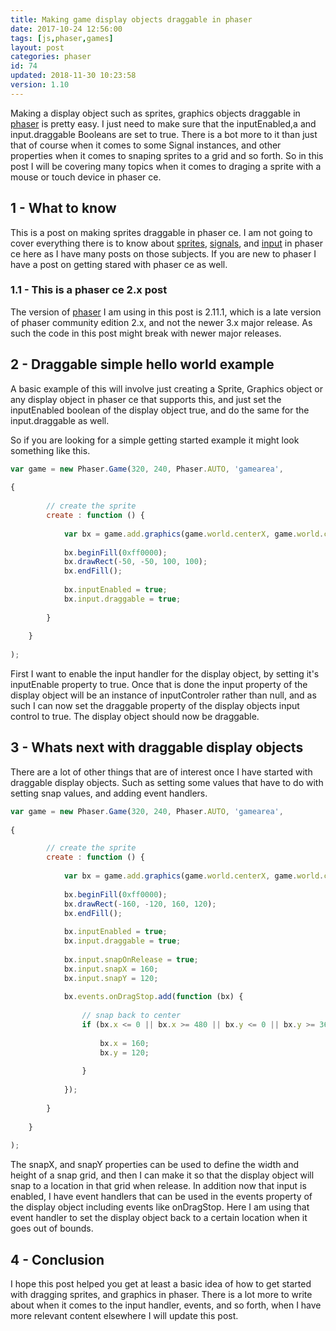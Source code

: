 ```yaml
---
title: Making game display objects draggable in phaser
date: 2017-10-24 12:56:00
tags: [js,phaser,games]
layout: post
categories: phaser
id: 74
updated: 2018-11-30 10:23:58
version: 1.10
---
```


Making a display object such as sprites, graphics objects draggable in [phaser](http://phaser.io) is pretty easy. I just need to make sure that the inputEnabled,a and input.draggable Booleans are set to true. There is a bot more to it than just that of course when it comes to some Signal instances, and other properties when it comes to snaping sprites to a grid and so forth. So in this post I will be covering many topics when it comes to draging a sprite with a mouse or touch device in phaser ce.

<!-- more -->

## 1 - What to know

This is a post on making sprites draggable in phaser ce. I am not going to cover everything there is to know about [sprites](/2018/11/26/phaser-sprite/), [signals](/2018/10/04/phaser-signal/), and [input](/2017/10/13/phaser-gameobj-input/) in phaser ce here as I have many posts on those subjects. If you are new to phaser I have a post on getting stared with phaser ce as well.

### 1.1 - This is a phaser ce 2.x post

The version of [phaser](https://phaser.io/) I am using in this post is 2.11.1, which is a late version of phaser community edition 2.x, and not the newer 3.x major release. As such the code in this post might break with newer major releases.

## 2 - Draggable simple hello world example

A basic example of this will involve just creating a Sprite, Graphics object or any display object in phaser ce that supports this, and just set the inputEnabled boolean of the display object true, and do the same for the input.draggable as well.

So if you are looking for a simple getting started example it might look something like this.

```js
var game = new Phaser.Game(320, 240, Phaser.AUTO, 'gamearea', 
 
{
 
        // create the sprite
        create : function () {
 
            var bx = game.add.graphics(game.world.centerX, game.world.centerY);
 
            bx.beginFill(0xff0000);
            bx.drawRect(-50, -50, 100, 100);
            bx.endFill();
 
            bx.inputEnabled = true;
            bx.input.draggable = true;
 
        }
 
    }
 
);
```

First I want to enable the input handler for the display object, by setting it's inputEnable property to true. Once that is done the input property of the display object will be an instance of inputControler rather than null, and as such I can now set the draggable property of the display objects input control to true. The display object should now be draggable.

## 3 - Whats next with draggable display objects

There are a lot of other things that are of interest once I have started with draggable display objects. Such as setting some values that have to do with setting snap values, and adding event handlers.

```js
var game = new Phaser.Game(320, 240, Phaser.AUTO, 'gamearea', 
 
{

        // create the sprite
        create : function () {
 
            var bx = game.add.graphics(game.world.centerX, game.world.centerY);
 
            bx.beginFill(0xff0000);
            bx.drawRect(-160, -120, 160, 120);
            bx.endFill();
 
            bx.inputEnabled = true;
            bx.input.draggable = true;
 
            bx.input.snapOnRelease = true;
            bx.input.snapX = 160;
            bx.input.snapY = 120;
 
            bx.events.onDragStop.add(function (bx) {
 
                // snap back to center
                if (bx.x <= 0 || bx.x >= 480 || bx.y <= 0 || bx.y >= 360) {
 
                    bx.x = 160;
                    bx.y = 120;
 
                }
 
            });
 
        }
 
    }
 
);
```

The snapX, and snapY properties can be used to define the width and height of a snap grid, and then I can make it so that the display object will snap to a location in that grid when release. In addition now that input is enabled, I have event handlers that can be used in the events property of the display object including events like onDragStop. Here I am using that event handler to set the display object back to a certain location when it goes out of bounds.

## 4 - Conclusion

I hope this post helped you get at least a basic idea of how to get started with dragging sprites, and graphics in phaser. There is a lot more to write about when it comes to the input handler, events, and so forth, when I have more relevant content elsewhere I will update this post.
